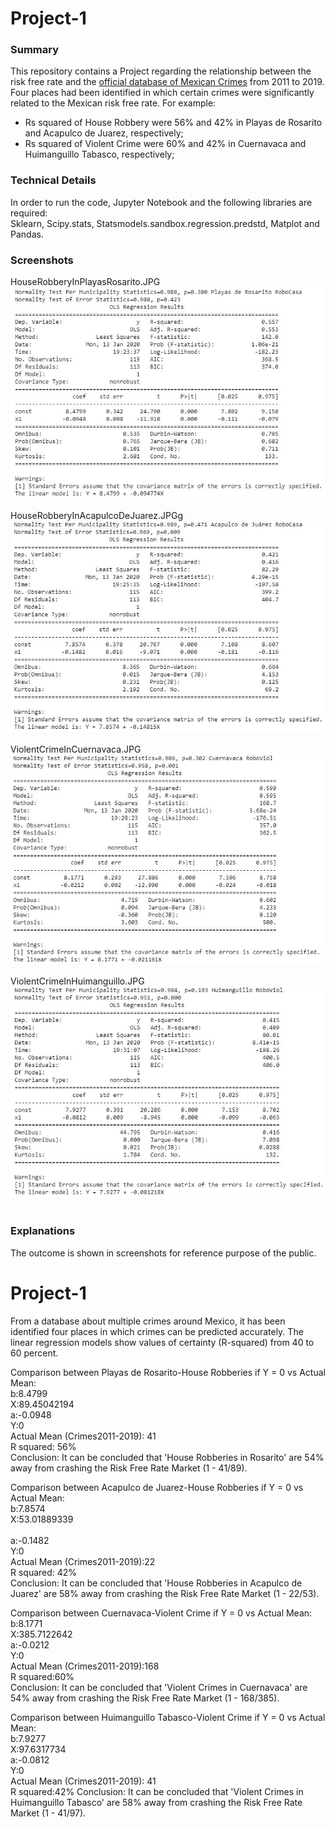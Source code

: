 
# Project-1
### Summary
This repository contains a Project regarding the relationship between the risk free rate and the [official database of Mexican Crimes](https://www.gob.mx/sesnsp/acciones-y-programas/datos-abiertos-de-incidencia-delictiva) from 2011 to 2019.
Four places had been identified in which certain crimes were significantly related to the Mexican risk free rate. 
For example: 
* Rs squared of House Robbery were 56% and 42% in Playas de Rosarito and Acapulco de Juarez, respectively;
* Rs squared of Violent Crime were 60% and 42% in Cuernavaca and Huimanguillo Tabasco, respectively; 
### Technical Details
In order to run the code, Jupyter Notebook and the following libraries are required:<br>
Sklearn, Scipy.stats, Statsmodels.sandbox.regression.predstd, Matplot and Pandas.<br>
### Screenshots
HouseRobberyInPlayasRosarito.JPG<br>
![HouseRobberyInPlayasRosarito](HouseRobberyInPlayasRosarito.JPG)<br><br>
HouseRobberyInAcapulcoDeJuarez.JPGg<br>
![HouseRobberyInAcapulcoDeJuarez](HouseRobberyInAcapulcoDeJuarez.JPG)<br><br>
ViolentCrimeInCuernavaca.JPG<br>
![ViolentCrimeInCuernavaca](ViolentCrimeInCuernavaca.JPG)<br><br>
ViolentCrimeInHuimanguillo.JPG<br>
![ViolentCrimeInHuimanguillo](ViolentCrimeInHuimanguillo.JPG)<br><br>
### Explanations<br>
The outcome is shown in screenshots for reference purpose of the public.<br>

# Project-1
From a database about multiple crimes around Mexico, it has been identified four places in which crimes can be predicted accurately. The linear regression models show values of certainty (R-squared) from 40 to 60 percent.<br>

Comparison between Playas de Rosarito-House Robberies	if Y = 0 vs Actual Mean:<br>
b:8.4799	<br>
X:89.45042194	<br>
a:-0.0948	<br>
Y:0	<br>
Actual Mean (Crimes2011-2019): 41 <br>
R squared: 56% <br>
Conclusion: It can be concluded that 'House Robberies in Rosarito' are 54% away from crashing the Risk Free Rate Market (1 - 41/89).

Comparison between Acapulco de Juarez-House Robberies	if Y = 0 vs Actual Mean:<br>
b:7.8574 <br>
X:53.01889339 <br>	
a:-0.1482	<br>
Y:0 <br>
Actual Mean (Crimes2011-2019):22 <br>
R squared: 42% <br>
Conclusion: It can be concluded that 'House Robberies in Acapulco de Juarez' are 58% away from crashing the Risk Free Rate Market (1 - 22/53).

Comparison between Cuernavaca-Violent Crime if Y = 0 vs Actual Mean:<br>
b:8.1771 <br>
X:385.7122642	<br>
a:-0.0212	<br>
Y:0 <br>
Actual Mean (Crimes2011-2019):168 <br>
R squared:60% <br>
Conclusion: It can be concluded that 'Violent Crimes in Cuernavaca' are 54% away from crashing the Risk Free Rate Market (1 - 168/385).

Comparison between Huimanguillo Tabasco-Violent Crime	if Y = 0 vs Actual Mean:<br>
b:7.9277 <br>
X:97.6317734 <br>
a:-0.0812	<br>
Y:0 <br>
Actual Mean (Crimes2011-2019): 41 <br>
R squared:42%
Conclusion: It can be concluded that 'Violent Crimes in Huimanguillo Tabasco' are 58% away from crashing the Risk Free Rate Market (1 - 41/97).
